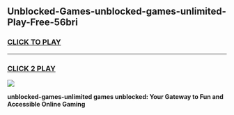 
## Unblocked-Games-unblocked-games-unlimited-Play-Free-56bri
<h3>
<a href="https://premium76.site?title=unblocked-games-unlimited&ref=10A">CLICK TO PLAY</a></h3>
<hr>

<h3>
<a href="https://premium76.site?title=unblocked-games-unlimited&ref=10A">CLICK 2 PLAY</a>
  
</h3>

<a href="https://premium76.site?title=unblocked-games-unlimited&ref=10A"><img src="https://clearcache.store/games.png"></a>


**unblocked-games-unlimited games unblocked: Your Gateway to Fun and Accessible Online Gaming**
